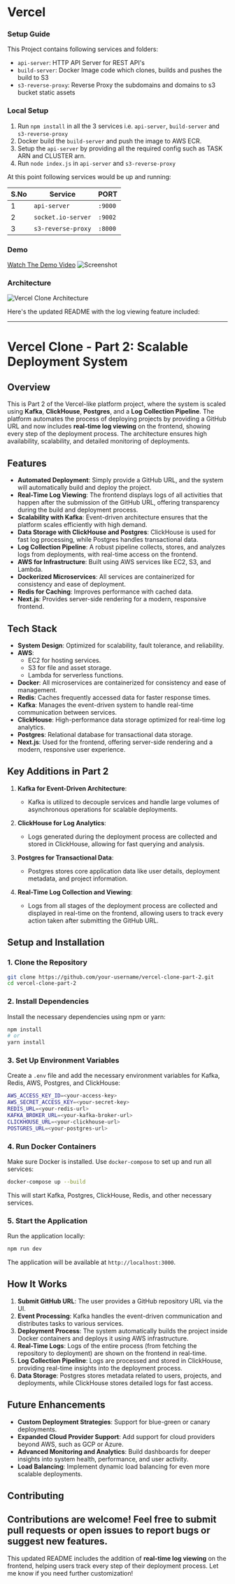 # Vercel
### Setup Guide

This Project contains following services and folders:

- `api-server`: HTTP API Server for REST API's
- `build-server`: Docker Image code which clones, builds and pushes the build to S3
- `s3-reverse-proxy`: Reverse Proxy the subdomains and domains to s3 bucket static assets
  

### Local Setup

1. Run `npm install` in all the 3 services i.e. `api-server`, `build-server` and `s3-reverse-proxy`
2. Docker build the `build-server` and push the image to AWS ECR.
3. Setup the `api-server` by providing all the required config such as TASK ARN and CLUSTER arn.
4. Run `node index.js` in `api-server` and `s3-reverse-proxy`

At this point following services would be up and running:

| S.No | Service            | PORT    |
| ---- | ------------------ | ------- |
| 1    | `api-server`       | `:9000` |
| 2    | `socket.io-server` | `:9002` |
| 3    | `s3-reverse-proxy` | `:8000` |

### Demo

[Watch The Demo Video](https://imgur.com/I6KgmNR)
![Screenshot](Screenshot.png)

### Architecture

![Vercel Clone Architecture](https://i.imgur.com/r7QUXqZ.png)


Here's the updated README with the log viewing feature included:

---

# Vercel Clone - Part 2: Scalable Deployment System

## Overview

This is Part 2 of the Vercel-like platform project, where the system is scaled using **Kafka**, **ClickHouse**, **Postgres**, and a **Log Collection Pipeline**. The platform automates the process of deploying projects by providing a GitHub URL and now includes **real-time log viewing** on the frontend, showing every step of the deployment process. The architecture ensures high availability, scalability, and detailed monitoring of deployments.

## Features

- **Automated Deployment**: Simply provide a GitHub URL, and the system will automatically build and deploy the project.
- **Real-Time Log Viewing**: The frontend displays logs of all activities that happen after the submission of the GitHub URL, offering transparency during the build and deployment process.
- **Scalability with Kafka**: Event-driven architecture ensures that the platform scales efficiently with high demand.
- **Data Storage with ClickHouse and Postgres**: ClickHouse is used for fast log processing, while Postgres handles transactional data.
- **Log Collection Pipeline**: A robust pipeline collects, stores, and analyzes logs from deployments, with real-time access on the frontend.
- **AWS for Infrastructure**: Built using AWS services like EC2, S3, and Lambda.
- **Dockerized Microservices**: All services are containerized for consistency and ease of deployment.
- **Redis for Caching**: Improves performance with cached data.
- **Next.js**: Provides server-side rendering for a modern, responsive frontend.

## Tech Stack

- **System Design**: Optimized for scalability, fault tolerance, and reliability.
- **AWS**: 
  - EC2 for hosting services.
  - S3 for file and asset storage.
  - Lambda for serverless functions.
- **Docker**: All microservices are containerized for consistency and ease of management.
- **Redis**: Caches frequently accessed data for faster response times.
- **Kafka**: Manages the event-driven system to handle real-time communication between services.
- **ClickHouse**: High-performance data storage optimized for real-time log analytics.
- **Postgres**: Relational database for transactional data storage.
- **Next.js**: Used for the frontend, offering server-side rendering and a modern, responsive user experience.

## Key Additions in Part 2

1. **Kafka for Event-Driven Architecture**:
   - Kafka is utilized to decouple services and handle large volumes of asynchronous operations for scalable deployments.

2. **ClickHouse for Log Analytics**:
   - Logs generated during the deployment process are collected and stored in ClickHouse, allowing for fast querying and analysis.

3. **Postgres for Transactional Data**:
   - Postgres stores core application data like user details, deployment metadata, and project information.

4. **Real-Time Log Collection and Viewing**:
   - Logs from all stages of the deployment process are collected and displayed in real-time on the frontend, allowing users to track every action taken after submitting the GitHub URL.

## Setup and Installation

### 1. Clone the Repository

```bash
git clone https://github.com/your-username/vercel-clone-part-2.git
cd vercel-clone-part-2
```

### 2. Install Dependencies

Install the necessary dependencies using npm or yarn:

```bash
npm install
# or
yarn install
```

### 3. Set Up Environment Variables

Create a `.env` file and add the necessary environment variables for Kafka, Redis, AWS, Postgres, and ClickHouse:

```bash
AWS_ACCESS_KEY_ID=<your-access-key>
AWS_SECRET_ACCESS_KEY=<your-secret-key>
REDIS_URL=<your-redis-url>
KAFKA_BROKER_URL=<your-kafka-broker-url>
CLICKHOUSE_URL=<your-clickhouse-url>
POSTGRES_URL=<your-postgres-url>
```

### 4. Run Docker Containers

Make sure Docker is installed. Use `docker-compose` to set up and run all services:

```bash
docker-compose up --build
```

This will start Kafka, Postgres, ClickHouse, Redis, and other necessary services.

### 5. Start the Application

Run the application locally:

```bash
npm run dev
```

The application will be available at `http://localhost:3000`.

## How It Works

1. **Submit GitHub URL**: The user provides a GitHub repository URL via the UI.
2. **Event Processing**: Kafka handles the event-driven communication and distributes tasks to various services.
3. **Deployment Process**: The system automatically builds the project inside Docker containers and deploys it using AWS infrastructure.
4. **Real-Time Logs**: Logs of the entire process (from fetching the repository to deployment) are shown on the frontend in real-time.
5. **Log Collection Pipeline**: Logs are processed and stored in ClickHouse, providing real-time insights into the deployment process.
6. **Data Storage**: Postgres stores metadata related to users, projects, and deployments, while ClickHouse stores detailed logs for fast access.

## Future Enhancements

- **Custom Deployment Strategies**: Support for blue-green or canary deployments.
- **Expanded Cloud Provider Support**: Add support for cloud providers beyond AWS, such as GCP or Azure.
- **Advanced Monitoring and Analytics**: Build dashboards for deeper insights into system health, performance, and user activity.
- **Load Balancing**: Implement dynamic load balancing for even more scalable deployments.

## Contributing

Contributions are welcome! Feel free to submit pull requests or open issues to report bugs or suggest new features.
---

This updated README includes the addition of **real-time log viewing** on the frontend, helping users track every step of their deployment process. Let me know if you need further customization!
